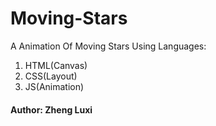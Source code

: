 # Moving-Stars
A Animation Of Moving Stars
Using Languages:
1. HTML(Canvas)
2. CSS(Layout)
3. JS(Animation)
#### Author: Zheng Luxi
